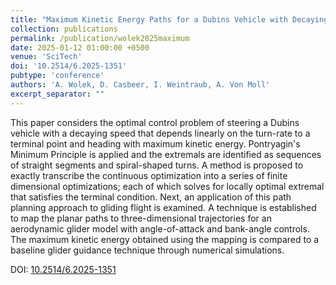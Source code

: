 ```yaml
---
title: "Maximum Kinetic Energy Paths for a Dubins Vehicle with Decaying Speed"
collection: publications
permalink: /publication/wolek2025maximum
date: 2025-01-12 01:00:00 +0500
venue: 'SciTech'
doi: '10.2514/6.2025-1351'
pubtype: 'conference'
authors: 'A. Wolek, D. Casbeer, I. Weintraub, A. Von Moll'
excerpt_separator: ""
---
```

This paper considers the optimal control problem of steering a Dubins vehicle with a decaying speed that depends linearly on the turn-rate to a terminal point and heading with maximum kinetic energy. Pontryagin&apos;s Minimum Principle is applied and the extremals are identified as sequences of straight segments and spiral-shaped turns. A method is proposed to exactly  transcribe the continuous optimization into a series of finite dimensional optimizations; each of which solves for locally optimal extremal that satisfies the terminal condition. Next, an application of this path planning approach to gliding flight is examined. A technique is established to map the planar paths to three-dimensional trajectories for an aerodynamic glider model with angle-of-attack and bank-angle controls. The maximum kinetic energy obtained using the mapping is compared to a baseline glider guidance technique through numerical simulations.


DOI: [10.2514/6.2025-1351](https://doi.org/10.2514/6.2025-1351)